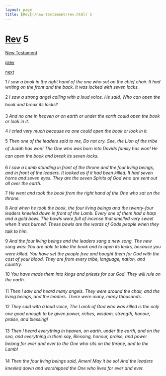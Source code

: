 ```yaml
---
layout: page
title: [Rev](/new-testament/rev.html) 5
---
```


# [Rev](/new-testament/rev.html) 5

[New Testament](/new-testament.html)


[prev](/new-testament/rev/rev-4.html)


[next](/new-testament/rev/rev-6.html)

1 _I saw a book in the right hand of the one who sat on the chief chair. It had writing on the front and the back. It was locked with seven locks._

2 _I saw a strong angel calling with a loud voice. He said, Who can open the book and break its locks?_

3 _And no one in heaven or on earth or under the earth could open the book or look in it._

4 _I cried very much because no one could open the book or look in it._

5 _Then one of the leaders said to me, Do not cry. See, the Lion of the tribe of Judah has won! The One who was born into Davids family has won! He can open the book and break its seven locks._

6 _I saw a Lamb standing in front of the throne and the four living beings, and in front of the leaders. It looked as if it had been killed. It had seven horns and seven eyes. They are the seven Spirits of God who are sent out all over the earth._

7 _He went and took the book from the right hand of the One who sat on the throne._

8 _And when he took the book, the four living beings and the twenty-four leaders kneeled down in front of the Lamb. Every one of them had a harp and a gold bowl. The bowls were full of incense that smelled very sweet when it was burned. These bowls are the words of Gods people when they talk to him._

9 _And the four living beings and the leaders sang a new song. The new song was: You are able to take the book and to open its locks, because you were killed. You have set the people free and bought them for God with the cost of your blood. They are from every tribe, language, nation, and country._

10 _You have made them into kings and priests for our God. They will rule on the earth._

11 _Then I saw and heard many angels. They were around the chair, and the living beings,  and the leaders. There were many, many thousands._

12 _They said with a loud voice, The Lamb of God who was killed is the only one good enough to be given power, riches, wisdom, strength, honour, praise, and blessing!_

13 _Then I heard everything in heaven, on earth, under the earth, and on the sea, and everything in them say, Blessing, honour, praise, and power belong for ever and ever to the One who sits on the throne, and to the Lamb!_

14 _Then the four living beings said, Amen! May it be so! And the leaders kneeled down and worshipped the One who lives for ever and ever._

